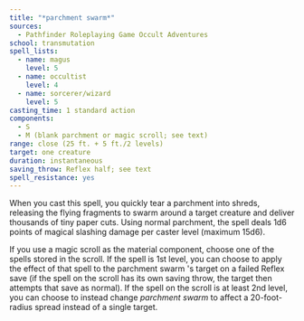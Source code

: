 ```yaml
---
title: "*parchment swarm*"
sources:
  - Pathfinder Roleplaying Game Occult Adventures
school: transmutation
spell_lists:
  - name: magus
    level: 5
  - name: occultist
    level: 4
  - name: sorcerer/wizard
    level: 5
casting_time: 1 standard action
components:
  - S
  - M (blank parchment or magic scroll; see text)
range: close (25 ft. + 5 ft./2 levels)
target: one creature
duration: instantaneous
saving_throw: Reflex half; see text
spell_resistance: yes
---
```


When you cast this spell, you quickly tear a parchment into shreds, releasing the flying fragments to swarm around a target creature and deliver thousands of tiny paper cuts. Using normal parchment, the spell deals 1d6 points of magical slashing damage per caster level (maximum 15d6).

If you use a magic scroll as the material component, choose one of the spells stored in the scroll. If the spell is 1st level, you can choose to apply the effect of that spell to the parchment swarm 's target on a failed Reflex save (if the spell on the scroll has its own saving throw, the target then attempts that save as normal). If the spell on the scroll is at least 2nd level, you can choose to instead change *parchment swarm* to affect a 20-foot-radius spread instead of a single target.
